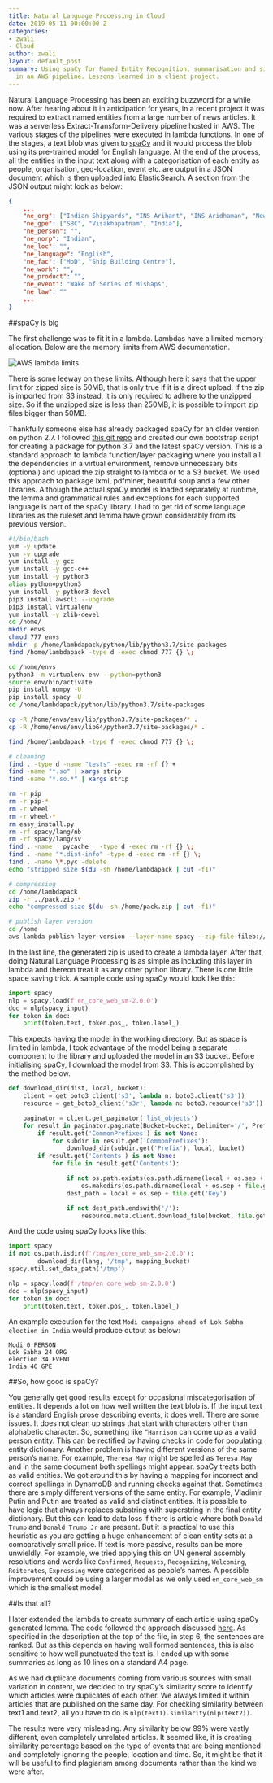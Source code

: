```yaml
---
title: Natural Language Processing in Cloud
date: 2019-05-11 00:00:00 Z
categories:
- zwali
- Cloud
author: zwali
layout: default_post
summary: Using spaCy for Named Entity Recognition, summarisation and similarity analysis
  in an AWS pipeline. Lessons learned in a client project.
---
```


Natural Language Processing has been an exciting buzzword for a while now. After hearing about it in anticipation for years, in a recent project it was required to extract named entities from a large number of news articles. It was a serverless Extract-Transform-Delivery pipeline hosted in AWS. The various stages of the pipelines were executed in lambda functions. In one of the stages, a text blob was given to [spaCy](https://spacy.io/) and it would process the blob using its pre-trained model for English language. At the end of the process, all the entities in the input text along with a categorisation of each entity as people, organisation, geo-location, event etc. are output in a JSON document which is then uploaded into ElasticSearch. A section from the JSON output might look as below:

~~~ json
{
	...
	"ne_org": ["Indian Shipyards", "INS Arihant", "INS Aridhaman", "New Delhi Vayu Aerospace Review"], 
	"ne_gpe": ["SBC", "Visakhapatnam", "India"], 
	"ne_person": "", 
	"ne_norp": "Indian", 
	"ne_loc": "", 
	"ne_language": "English", 
	"ne_fac": ["MoD", "Ship Building Centre"], 
	"ne_work": "", 
	"ne_product": "", 
	"ne_event": "Wake of Series of Mishaps", 
	"ne_law": ""
	...
}
~~~

##spaCy is big 

The first challenge was to fit it in a lambda. Lambdas have a limited memory allocation. Below are the memory limits from AWS documentation.

<p><img src='{{ site.baseurl }}/zwali/assets/spacy-ner/lambda_limits.PNG' title="AWS lambda limits" alt="AWS lambda limits" /></p>

There is some leeway on these limits. Although here it says that the upper limit for zipped size is 50MB, that is only true if it is a direct upload. If the zip is imported from S3 instead, it is only required to adhere to the unzipped size. So if the unzipped size is less than 250MB, it is possible to import zip files bigger than 50MB.

Thankfully someone else has already packaged spaCy for an older version on python 2.7. I followed [this git repo](https://github.com/ryfeus/lambda-packs/tree/master/Spacy) and created our own bootstrap script for creating a package for python 3.7 and the latest spaCy version. This is a standard approach to lambda function/layer packaging where you install all the dependencies in a virtual environment, remove unnecessary bits (optional) and upload the zip straight to lambda or to a S3 bucket. We used this approach to package lxml, pdfminer, beautiful soup and a few other libraries. Although the actual spaCy model is loaded separately at runtime, the lemma and grammatical rules and exceptions for each supported language is part of the spaCy library. I had to get rid of some language libraries as the ruleset and lemma have grown considerably from its previous version.

~~~ sh
#!/bin/bash
yum -y update
yum -y upgrade
yum install -y gcc 
yum install -y gcc-c++
yum install -y python3
alias python=python3
yum install -y python3-devel
pip3 install awscli --upgrade
pip3 install virtualenv
yum install -y zlib-devel
cd /home/
mkdir envs
chmod 777 envs
mkdir -p /home/lambdapack/python/lib/python3.7/site-packages
find /home/lambdapack -type d -exec chmod 777 {} \;

cd /home/envs
python3 -m virtualenv env --python=python3
source env/bin/activate
pip install numpy -U
pip install spacy -U
cd /home/lambdapack/python/lib/python3.7/site-packages

cp -R /home/envs/env/lib/python3.7/site-packages/* .
cp -R /home/envs/env/lib64/python3.7/site-packages/* .

find /home/lambdapack -type f -exec chmod 777 {} \;

# cleaning
find . -type d -name "tests" -exec rm -rf {} +
find -name "*.so" | xargs strip
find -name "*.so.*" | xargs strip

rm -r pip
rm -r pip-*
rm -r wheel
rm -r wheel-*
rm easy_install.py
rm -rf spacy/lang/nb
rm -rf spacy/lang/sv
find . -name __pycache__ -type d -exec rm -rf {} \;
find . -name "*.dist-info" -type d -exec rm -rf {} \;
find . -name \*.pyc -delete
echo "stripped size $(du -sh /home/lambdapack | cut -f1)"

# compressing
cd /home/lambdapack
zip -r ../pack.zip *
echo "compressed size $(du -sh /home/pack.zip | cut -f1)" 

# publish layer version
cd /home
aws lambda publish-layer-version --layer-name spacy --zip-file fileb://layerpack.zip --compatible-runtimes python3.7 --region eu-west-2

~~~

In the last line, the generated zip is used to create a lambda layer. After that, doing Natural Language Processing is as simple as including this layer in lambda and thereon treat it as any other python library. There is one little space saving trick. A sample code using spaCy would look like this:

~~~ python
import spacy
nlp = spacy.load(f'en_core_web_sm-2.0.0')
doc = nlp(spacy_input)
for token in doc:
    print(token.text, token.pos_, token.label_)
~~~

This expects having the model in the working directory. But as space is limited in lambda, I took advantage of the model being a separate component to the library and uploaded the model in an S3 bucket. Before initialising spaCy, I download the model from S3. This is accomplished by the method below.

~~~ python
def download_dir(dist, local, bucket):
    client = get_boto3_client('s3', lambda n: boto3.client('s3'))
    resource = get_boto3_client('s3r', lambda n: boto3.resource('s3'))

    paginator = client.get_paginator('list_objects')
    for result in paginator.paginate(Bucket=bucket, Delimiter='/', Prefix=dist):
        if result.get('CommonPrefixes') is not None:
            for subdir in result.get('CommonPrefixes'):
                download_dir(subdir.get('Prefix'), local, bucket)
        if result.get('Contents') is not None:
            for file in result.get('Contents'):

                if not os.path.exists(os.path.dirname(local + os.sep + file.get('Key'))):
                    os.makedirs(os.path.dirname(local + os.sep + file.get('Key')))
                dest_path = local + os.sep + file.get('Key')

                if not dest_path.endswith('/'):
                    resource.meta.client.download_file(bucket, file.get('Key'), dest_path)
~~~

And the code using spaCy looks like this:

~~~ python
import spacy
if not os.path.isdir(f'/tmp/en_core_web_sm-2.0.0'):
        download_dir(lang, '/tmp', mapping_bucket)
spacy.util.set_data_path('/tmp')

nlp = spacy.load(f'/tmp/en_core_web_sm-2.0.0')
doc = nlp(spacy_input)
for token in doc:
    print(token.text, token.pos_, token.label_)
~~~

An example execution for the text `Modi campaigns ahead of Lok Sabha election in India` would produce output as below: 

~~~
Modi 0 PERSON
Lok Sabha 24 ORG
election 34 EVENT
India 46 GPE
~~~

##So, how good is spaCy? 

You generally get good results except for occasional miscategorisation of entities. It depends a lot on how well written the text blob is. If the input text is a standard English prose describing events, it does well. There are some issues. It does not clean up strings that start with characters other than alphabetic character. So, something like `“Harrison` can come up as a valid person entity. This can be rectified by having checks in code for populating entity dictionary. Another problem is having different versions of the same person’s name. For example, `Theresa May` might be spelled as `Teresa May` and in the same document both spellings might appear. spaCy treats both as valid entities. We got around this by having a mapping for incorrect and correct spellings in DynamoDB and running checks against that. Sometimes there are simply different versions of the same entity. For example, Vladimir Putin and Putin are treated as valid and distinct entities. It is possible to have logic that always replaces substring with superstring in the final entity dictionary. But this can lead to data loss if there is article where both `Donald Trump` and `Donald Trump Jr` are present. But it is practical to use this heuristic as you are getting a huge enhancement of clean entity sets at a comparatively small price. If text is more passive, results can be more unwieldly. For example, we tried applying this on UN general assembly resolutions and words like `Confirmed`, `Requests`, `Recognizing`, `Welcoming`, `Reiterates`, `Expressing` were categorised as people’s names. A possible improvement could be using a larger model as we only used `en_core_web_sm` which is the smallest model.

##Is that all? 

I later extended the lambda to create summary of each article using spaCy generated lemma. The code followed the approach discussed [here](https://github.com/KevinPike/spacy-summary/blob/master/main.py). As specified in the description at the top of the file, in step 6, the sentences are ranked. But as this depends on having well formed sentences, this is also sensitive to how well punctuated the text is. I ended up with some summaries as long as 10 lines on a standard A4 page.

As we had duplicate documents coming from various sources with small variation in content, we decided to try spaCy’s similarity score to identify which articles were duplicates of each other. We always limited it within articles that are published on the same day. For checking similarity between text1 and text2, all you have to do is `nlp(text1).similarity(nlp(text2))`.

The results were very misleading. Any similarity below 99% were vastly different, even completely unrelated articles. It seemed like, it is creating similarity percentage based on the type of events that are being mentioned and completely ignoring the people, location and time. So, it might be that it will be useful to find plagiarism among documents rather than the kind we were after.
